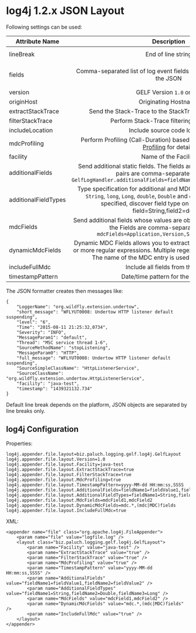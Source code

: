 log4j 1.2.x JSON Layout
=========

Following settings can be used:

| Attribute Name    | Description                          | Default |
| ----------------- |:------------------------------------:|:-------:|
| lineBreak         | End of line string | platform dependent default value, see `System.getProperty("line.separator")` |
| fields            | Comma-separated list of log event fields that should be included in the JSON | `Time, Severity, ThreadName, SourceClassName, SourceMethodName, SourceSimpleClassName, LoggerName, NDC, Server` |
| version           | GELF Version `1.0` or `1.1` | `1.0` |
| originHost        | Originating Hostname  | FQDN Hostname |
| extractStackTrace | Send the Stack-Trace to the StackTrace field (`true`/`false`)  | `false` |
| filterStackTrace  | Perform Stack-Trace filtering (`true`/`false`)| `false` |
| includeLocation   | Include source code location | `true` |
| mdcProfiling      | Perform Profiling (Call-Duration) based on MDC Data. See [MDC Profiling](../mdcprofiling.html) for details  | `false` |
| facility          | Name of the Facility  | `logstash-gelf` |
| additionalFields  | Send additional static fields. The fields are specified as key-value pairs are comma-separated. Example: `GelfLogHandler.additionalFields=fieldName=Value,fieldName2=Value2` | none |
| additionalFieldTypes | Type specification for additional and MDC fields. Supported types: `String`, `long`, `Long`, `double`, `Double` and `discover` (default if not specified, discover field type on parseability). Eg. field=String,field2=double | `discover` for all additional fields |
| mdcFields         | Send additional fields whose values are obtained from MDC. Name of the Fields are comma-separated. Example: `mdcFields=Application,Version,SomeOtherFieldName` | none |
| dynamicMdcFields  | Dynamic MDC Fields allows you to extract MDC values based on one or more regular expressions. Multiple regexes are comma-separated. The name of the MDC entry is used as GELF field name. | none |
| includeFullMdc    | Include all fields from the MDC. | `false` |
| timestampPattern  | Date/time pattern for the `Time` field| `yyyy-MM-dd HH:mm:ss,SSSS` |

The JSON formatter creates then messages like:

```
{
    "LoggerName": "org.wildfly.extension.undertow",
    "short_message": "WFLYUT0008: Undertow HTTP listener default suspending",
    "level": "6",
    "Time": "2015-08-11 21:25:32,0734",
    "Severity": "INFO",
    "MessageParam1": "default",
    "Thread": "MSC service thread 1-6",
    "SourceMethodName": "stopListening",
    "MessageParam0": "HTTP",
    "full_message": "WFLYUT0008: Undertow HTTP listener default suspending",
    "SourceSimpleClassName": "HttpListenerService",
    "SourceClassName": "org.wildfly.extension.undertow.HttpListenerService",
    "facility": "java-test",
    "timestamp": "1439321132.734"
}
```

Default line break depends on the platform, JSON objects are separated by line breaks only.


log4j Configuration
--------------

Properties:

    log4j.appender.file.layout=biz.paluch.logging.gelf.log4j.GelfLayout
    log4j.appender.file.layout.Version=1.0
    log4j.appender.file.layout.Facility=java-test
    log4j.appender.file.layout.ExtractStackTrace=true
    log4j.appender.file.layout.FilterStackTrace=true
    log4j.appender.file.layout.MdcProfiling=true
    log4j.appender.file.layout.TimestampPattern=yyyy-MM-dd HH:mm:ss,SSSS
    log4j.appender.file.layout.AdditionalFields=fieldName1=fieldValue1,fieldName2=fieldValue2
    log4j.appender.file.layout.AdditionalFieldTypes=fieldName1=String,fieldName2=Double,fieldName3=Long
    log4j.appender.file.layout.MdcFields=mdcField1,mdcField2
    log4j.appender.file.layout.DynamicMdcFields=mdc.*,(mdc|MDC)fields
    log4j.appender.file.layout.IncludeFullMdc=true


XML:

    <appender name="file" class="org.apache.log4j.FileAppender">
        <param name="file" value="logfile.log" />
        <layout class="biz.paluch.logging.gelf.log4j.GelfLayout">
            <param name="Facility" value="java-test" />
            <param name="ExtractStackTrace" value="true" />
            <param name="FilterStackTrace" value="true" />
            <param name="MdcProfiling" value="true" />
            <param name="TimestampPattern" value="yyyy-MM-dd HH:mm:ss,SSSS" />
            <param name="AdditionalFields" value="fieldName1=fieldValue1,fieldName2=fieldValue2" />
            <param name="AdditionalFieldTypes" value="fieldName1=String,fieldName2=Double,fieldName3=Long" />
            <param name="MdcFields" value="mdcField1,mdcField2" />
            <param name="DynamicMdcFields" value="mdc.*,(mdc|MDC)fields" />
            <param name="IncludeFullMdc" value="true" />
        </layout>
    </appender>

